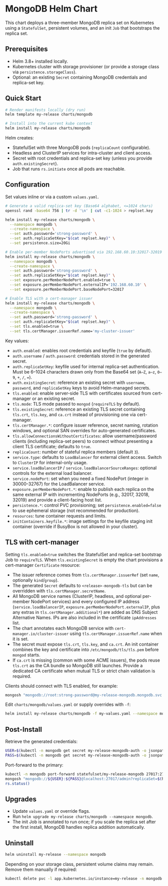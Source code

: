 # MongoDB Helm Chart

This chart deploys a three-member MongoDB replica set on Kubernetes using a `StatefulSet`, persistent volumes, and an init `Job` that bootstraps the replica set.

## Prerequisites
- Helm 3.8+ installed locally.
- Kubernetes cluster with storage provisioner (or provide a storage class via `persistence.storageClass`).
- Optional: an existing `Secret` containing MongoDB credentials and replica-set key.

## Quick Start
```bash
# Render manifests locally (dry run)
helm template my-release charts/mongodb

# Install into the current kube context
helm install my-release charts/mongodb
```

Helm creates:
- StatefulSet with three MongoDB pods (`replicaCount` configurable).
- Headless and ClusterIP services for intra-cluster and client access.
- Secret with root credentials and replica-set key (unless you provide `auth.existingSecret`).
- Job that runs `rs.initiate` once all pods are reachable.

## Configuration
Set values inline or via a custom `values.yaml`.

```bash
# Generate a valid replica-set key (Base64 alphabet, <=1024 chars)
openssl rand -base64 756 | tr -d '\n' | cut -c1-1024 > replset.key

helm install my-release charts/mongodb \
  --namespace mongodb \
  --create-namespace \
  --set auth.password='strong-password' \
  --set auth.replicaSetKey="$(cat replset.key)" \
  --set persistence.size=20Gi

# Enable per-member NodePorts advertised via 192.168.60.10:32017-32019
helm install my-release charts/mongodb \
  --namespace mongodb \
  --create-namespace \
  --set auth.password='strong-password' \
  --set auth.replicaSetKey="$(cat replset.key)" \
  --set exposure.perMemberNodePort.enabled=true \
  --set exposure.perMemberNodePort.externalIP='192.168.60.10' \
  --set exposure.perMemberNodePort.baseNodePort=32017

# Enable TLS with a cert-manager issuer
helm install my-release charts/mongodb \
  --namespace mongodb \
  --create-namespace \
  --set auth.password='strong-password' \
  --set auth.replicaSetKey="$(cat replset.key)" \
  --set tls.enabled=true \
  --set tls.certManager.issuerRef.name='my-cluster-issuer'
```

Key values:
- `auth.enabled`: enables root credentials and keyfile (`true` by default).
- `auth.username` / `auth.password`: credentials stored in the generated secret.
- `auth.replicaSetKey`: keyfile used for internal replica-set authentication. Must be 6–1024 characters drawn only from the Base64 set (`A–Z`, `a–z`, `0–9`, `+`, `/`, `=`).
- `auth.existingSecret`: reference an existing secret with `username`, `password`, and `replicaSetKey` keys to avoid Helm-managed secrets.
- `tls.enabled`: enable server-side TLS with certificates sourced from cert-manager or an existing secret.
- `tls.mode`: TLS mode passed to `mongod` (`requireTLS` by default).
- `tls.existingSecret`: reference an existing TLS secret containing `tls.crt`, `tls.key`, and `ca.crt` instead of provisioning one via cert-manager.
- `tls.certManager.*`: configure issuer reference, secret naming, rotation windows, and optional SAN overrides for auto-generated certificates.
- `tls.allowConnectionsWithoutCertificates`: allow username/password clients (including replica-set peers) to connect without presenting a client TLS certificate; defaults to `true`.
- `replicaCount`: number of stateful replica members (default `3`).
- `service.type`: defaults to `LoadBalancer` for external client access. Switch to `ClusterIP` for internal-only usage.
- `service.loadBalancerIP` / `service.loadBalancerSourceRanges`: optional controls for the external load balancer.
- `service.nodePort`: set when you need a fixed NodePort (integer in 30000-32767) for the LoadBalancer service.
- `exposure.perMemberNodePort.*`: enable to publish each replica on the same external IP with incrementing NodePorts (e.g., 32017, 32018, 32019) and provide a client-facing host list.
- `persistence.*`: control PVC provisioning; set `persistence.enabled=false` to use ephemeral storage (not recommended for production).
- `resources`: tune container requests and limits.
- `initContainers.keyfile.*`: image settings for the keyfile staging init container (override if BusyBox is not allowed in your cluster).

## TLS with cert-manager
Setting `tls.enabled=true` switches the StatefulSet and replica-set bootstrap Job to `requireTLS`. When `tls.existingSecret` is empty the chart provisions a cert-manager `Certificate` resource:
- The issuer reference comes from `tls.certManager.issuerRef` (set `name`, optionally `kind`/`group`).
- The generated `Secret` defaults to `<release>-mongodb-tls` but can be overridden with `tls.certManager.secretName`.
- All MongoDB service names (ClusterIP, headless, and optional per-member NodePort services) and every configured IP address (`service.loadBalancerIP`, `exposure.perMemberNodePort.externalIP`, plus any extras in `tls.certManager.additional*`) are added as DNS Subject Alternative Names. IPs are also included in the certificate `ipAddresses` list.
- The chart annotates each MongoDB service with `cert-manager.io/cluster-issuer` using `tls.certManager.issuerRef.name` when it is set.
- The secret must expose `tls.crt`, `tls.key`, and `ca.crt`. An init container combines the key and certificate into `/etc/mongodb/tls/tls.pem` before `mongod` starts.
- If `ca.crt` is missing (common with some ACME issuers), the pods reuse `tls.crt` as the CA bundle so MongoDB still launches. Provide a dedicated CA certificate when mutual TLS or strict chain validation is required.

Clients should connect with TLS enabled, for example:
```bash
mongosh "mongodb://root:strong-password@my-release-mongodb.mongodb.svc.cluster.local/admin?replicaSet=mongodb-rs" --tls --tlsCAFile ca.crt
```

Edit `charts/mongodb/values.yaml` or supply overrides with `-f`:
```bash
helm install my-release charts/mongodb -f my-values.yaml --namespace mongodb --create-namespace
```

## Post-Install
Retrieve the generated credentials:
```bash
USER=$(kubectl -n mongodb get secret my-release-mongodb-auth -o jsonpath='{.data.username}' | base64 --decode)
PASS=$(kubectl -n mongodb get secret my-release-mongodb-auth -o jsonpath='{.data.password}' | base64 --decode)
```

Port-forward to the primary:
```bash
kubectl -n mongodb port-forward statefulset/my-release-mongodb 27017:27017
mongosh "mongodb://${USER}:${PASS}@localhost:27017/admin?replicaSet=$(helm get values my-release -n mongodb -o json | jq -r '.auth.replicaSetName // "mongodb-rs"')"
rs.status()
```

## Upgrades
- Update `values.yaml` or override flags.
- Run `helm upgrade my-release charts/mongodb --namespace mongodb`.
- The init Job is annotated to run once; if you scale the replica set after the first install, MongoDB handles replica addition automatically.

## Uninstall
```bash
helm uninstall my-release --namespace mongodb
```

Depending on your storage class, persistent volume claims may remain. Remove them manually if required:
```bash
kubectl delete pvc -l app.kubernetes.io/instance=my-release -n mongodb
```
